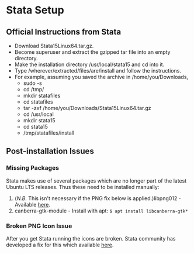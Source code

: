 # Stata Setup
## Official Instructions from Stata
- Download Stata15Linux64.tar.gz.
- Become superuser and extract the gzipped tar file into an empty directory.
- Make the installation directory /usr/local/stata15 and cd into it.
- Type /wherever/extracted/files/are/install and follow the instructions.
- For example, assuming you saved the archive in /home/you/Downloads,
  - sudo -s
  - cd /tmp/
  - mkdir statafiles
  - cd statafiles
  - tar -zxf /home/you/Downloads/Stata15Linux64.tar.gz
  - cd /usr/local
  - mkdir stata15
  - cd stata15
  - /tmp/statafiles/install
  
## Post-installation Issues
### Missing Packages
Stata makes use of several packages which are no longer part of the latest Ubuntu LTS releases. Thus these need to be installed manually:

1. (*N.B.* This isn't necessary if the PNG fix below is applied.)libpng012 - Available [here](https://packages.ubuntu.com/xenial/amd64/libpng12-0/download).
2. canberra-gtk-module - Install with apt: `$ apt install libcanberra-gtk*`

### Broken PNG Icon Issue
After you get Stata running the icons are broken. Stata community has developed a fix for this which available [here](https://github.com/kylebarron/stata-png-fix).
